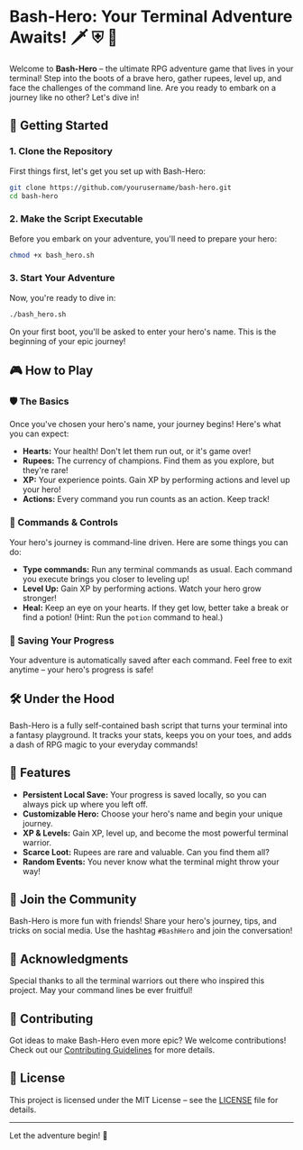 # Bash-Hero: Your Terminal Adventure Awaits! 🗡️ ⛨ 🧚

Welcome to **Bash-Hero** – the ultimate RPG adventure game that lives in your terminal! Step into the boots of a brave hero, gather rupees, level up, and face the challenges of the command line. Are you ready to embark on a journey like no other? Let's dive in!

## 🚀 Getting Started

### 1. Clone the Repository

First things first, let's get you set up with Bash-Hero:

```bash
git clone https://github.com/yourusername/bash-hero.git
cd bash-hero
```

### 2. Make the Script Executable

Before you embark on your adventure, you'll need to prepare your hero:

```bash
chmod +x bash_hero.sh
```

### 3. Start Your Adventure

Now, you're ready to dive in:

```bash
./bash_hero.sh
```

On your first boot, you'll be asked to enter your hero's name. This is the beginning of your epic journey!

## 🎮 How to Play

### 🛡️ The Basics

Once you've chosen your hero's name, your journey begins! Here's what you can expect:

- **Hearts:** Your health! Don't let them run out, or it's game over!
- **Rupees:** The currency of champions. Find them as you explore, but they're rare!
- **XP:** Your experience points. Gain XP by performing actions and level up your hero!
- **Actions:** Every command you run counts as an action. Keep track!

### 🧙 Commands & Controls

Your hero's journey is command-line driven. Here are some things you can do:

- **Type commands:** Run any terminal commands as usual. Each command you execute brings you closer to leveling up!
- **Level Up:** Gain XP by performing actions. Watch your hero grow stronger!
- **Heal:** Keep an eye on your hearts. If they get low, better take a break or find a potion! (Hint: Run the `potion` command to heal.)

### 💾 Saving Your Progress

Your adventure is automatically saved after each command. Feel free to exit anytime – your hero's progress is safe!

## 🛠️ Under the Hood

Bash-Hero is a fully self-contained bash script that turns your terminal into a fantasy playground. It tracks your stats, keeps you on your toes, and adds a dash of RPG magic to your everyday commands!

## 👾 Features

- **Persistent Local Save:** Your progress is saved locally, so you can always pick up where you left off.
- **Customizable Hero:** Choose your hero's name and begin your unique journey.
- **XP & Levels:** Gain XP, level up, and become the most powerful terminal warrior.
- **Scarce Loot:** Rupees are rare and valuable. Can you find them all?
- **Random Events:** You never know what the terminal might throw your way!

## 🎉 Join the Community

Bash-Hero is more fun with friends! Share your hero's journey, tips, and tricks on social media. Use the hashtag `#BashHero` and join the conversation!

## 🙏 Acknowledgments

Special thanks to all the terminal warriors out there who inspired this project. May your command lines be ever fruitful!

## 🚧 Contributing

Got ideas to make Bash-Hero even more epic? We welcome contributions! Check out our [Contributing Guidelines](CONTRIBUTING.md) for more details.

## 📜 License

This project is licensed under the MIT License – see the [LICENSE](LICENSE) file for details.

---

Let the adventure begin! 🎉
